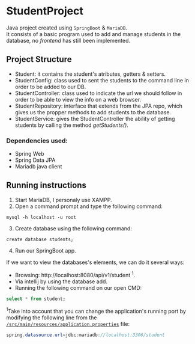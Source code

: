 # StudentProject
Java project created using `SpringBoot` & `MariaDB`.<br>
It consists of a basic program used to add and manage students in the database, no *frontend* has still been implemented.
## Project Structure
* Student: it contains the student's atributes, getters & setters.
* StudentConfig: class used to sent the students to the command line in order to be added to our DB.
* StudentController: class used to indicate the url we should follow in order to be able to view the info on a web browser.
* StudentRepository: interface that extends from the JPA repo, which gives us the propper methods to add students to the database.
* StudentService: gives the StudentController the ability of getting students by calling the method *getStudents()*.

### Dependencies used:
* Spring Web
* Spring Data JPA
* Mariadb java client

## Running instructions
1. Start MariaDB, I personaly use XAMPP.
2. Open a command prompt and type the following command:
```console
mysql -h localhost -u root
```
3. Create database using the following command:
```mysql
create database students;
```
4. Run our SpringBoot app.

If we want to view the databases's elements, we can do it several ways:
* Browsing: http://localhost:8080/api/v1/student <sup>1</sup>.
* Via intellij by using the database add.
* Running the following command on our open CMD:
```sql
select * from student;
```
<sup>1</sup>Take into account that you can change the application's running port by modifying the following line from the [`/src/main/resources/application.properties`](https://github.com/carlosmgv02/StudentProject/blob/a3902eed6e915535a64b9d2b5e7b61138adb3ab9/src/main/resources/application.properties) file:
```java
spring.datasource.url=jdbc:mariadb://localhost:3306/student
```

